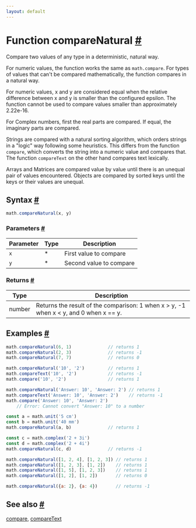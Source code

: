 ```yaml
---
layout: default
---
```


<!-- Note: This file is automatically generated from source code comments. Changes made in this file will be overridden. -->

<h1 id="function-comparenatural">Function compareNatural <a href="#function-comparenatural" title="Permalink">#</a></h1>

Compare two values of any type in a deterministic, natural way.

For numeric values, the function works the same as `math.compare`.
For types of values that can't be compared mathematically,
the function compares in a natural way.

For numeric values, x and y are considered equal when the relative
difference between x and y is smaller than the configured epsilon.
The function cannot be used to compare values smaller than
approximately 2.22e-16.

For Complex numbers, first the real parts are compared. If equal,
the imaginary parts are compared.

Strings are compared with a natural sorting algorithm, which
orders strings in a "logic" way following some heuristics.
This differs from the function `compare`, which converts the string
into a numeric value and compares that. The function `compareText`
on the other hand compares text lexically.

Arrays and Matrices are compared value by value until there is an
unequal pair of values encountered. Objects are compared by sorted
keys until the keys or their values are unequal.


<h2 id="syntax">Syntax <a href="#syntax" title="Permalink">#</a></h2>

```js
math.compareNatural(x, y)
```

<h3 id="parameters">Parameters <a href="#parameters" title="Permalink">#</a></h3>

Parameter | Type | Description
--------- | ---- | -----------
`x` | * | First value to compare
`y` | * | Second value to compare

<h3 id="returns">Returns <a href="#returns" title="Permalink">#</a></h3>

Type | Description
---- | -----------
number | Returns the result of the comparison: 1 when x > y, -1 when x < y, and 0 when x == y.


<h2 id="examples">Examples <a href="#examples" title="Permalink">#</a></h2>

```js
math.compareNatural(6, 1)              // returns 1
math.compareNatural(2, 3)              // returns -1
math.compareNatural(7, 7)              // returns 0

math.compareNatural('10', '2')         // returns 1
math.compareText('10', '2')            // returns -1
math.compare('10', '2')                // returns 1

math.compareNatural('Answer: 10', 'Answer: 2') // returns 1
math.compareText('Answer: 10', 'Answer: 2')    // returns -1
math.compare('Answer: 10', 'Answer: 2')
    // Error: Cannot convert "Answer: 10" to a number

const a = math.unit('5 cm')
const b = math.unit('40 mm')
math.compareNatural(a, b)              // returns 1

const c = math.complex('2 + 3i')
const d = math.complex('2 + 4i')
math.compareNatural(c, d)              // returns -1

math.compareNatural([1, 2, 4], [1, 2, 3]) // returns 1
math.compareNatural([1, 2, 3], [1, 2])    // returns 1
math.compareNatural([1, 5], [1, 2, 3])    // returns 1
math.compareNatural([1, 2], [1, 2])       // returns 0

math.compareNatural({a: 2}, {a: 4})       // returns -1
```


<h2 id="see-also">See also <a href="#see-also" title="Permalink">#</a></h2>

[compare](compare.html),
[compareText](compareText.html)
